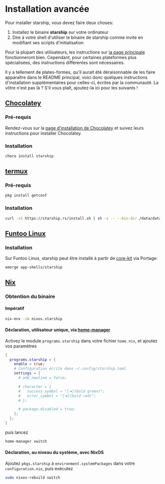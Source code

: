 # Installation avancée

Pour installer starship, vous devez faire deux choses:

1. Installez le binaire **starship** sur votre ordinateur
1. Dire à votre shell d'utiliser le binaire de starship comme invite en modifiant ses scripts d'initialisation

Pour la plupart des utilisateurs, les instructions sur [la page principale](/guide/#🚀-installation) fonctionneront bien. Cependant, pour certaines plateformes plus spécialisées, des instructions différentes sont nécessaires.

Il y a tellement de plates-formes, qu'il aurait été déraisonnable de les faire apparaître dans le README principal, voici donc quelques instructions d'installation supplémentaires pour celles-ci, écrites par la communauté. La vôtre n'est pas là ? S'il vous plaît, ajoutez-la ici pour les suivants !

## [Chocolatey](https://chocolatey.org)

### Pré-requis

Rendez-vous sur la [page d'installation de Chocolatey](https://chocolatey.org/install) et suivez leurs instructions pour installer Chocolatey.

### Installation

```powershell
choco install starship
```

## [termux](https://termux.com)

### Pré-requis

```sh
pkg install getconf
```

### Installation

```sh
curl -sS https://starship.rs/install.sh | sh -s -- --bin-dir /data/data/com.termux/files/usr/bin
```

## [Funtoo Linux](https://www.funtoo.org/Welcome)

### Installation

Sur Funtoo Linux, starship peut être installé à partir de [core-kit](https://github.com/funtoo/core-kit/tree/1.4-release/app-shells/starship) via Portage:

```sh
emerge app-shells/starship
```

## [Nix](https://nixos.wiki/wiki/Nix)

### Obtention du binaire

#### Impératif

```sh
nix-env -iA nixos.starship
```

#### Déclaration, utilisateur unique, via [home-manager](https://github.com/nix-community/home-manager)

Activez le module `programs.starship` dans votre fichier `home.nix`, et ajoutez vos paramètres

```nix
{
  programs.starship = {
    enable = true;
    # Configuration écrite dans ~/.config/starship.toml
    settings = {
      # add_newline = false;

      # character = {
      #   success_symbol = "[➜](bold green)";
      #   error_symbol = "[➜](bold red)";
      # };

      # package.disabled = true;
    };
  };
}
```

puis lancez

```sh
home-manager switch
```

#### Déclaration, au niveau du système, avec NixOS

Ajoutez `pkgs.starship` à `environment.systemPackages` dans votre `configuration.nix`, puis exécutez

```sh
sudo nixos-rebuild switch
```

